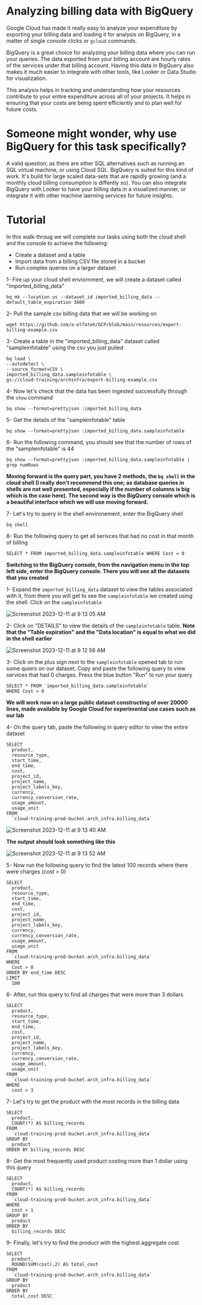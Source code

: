 # Analyzing billing data with BigQuery
Google Cloud has made it really easy to analyze your expenditure by exporting your billing data and loading it for analysis on BigQuery, in a matter of single console clicks or ```gcloud``` commands. 

BigQuery is a great choice for analyzing your billing data where you can run your queries. The data exported from your billing account are hourly rates of the services under that billing account. Having this data in BigQuery also makes it much easier to integrate with other tools, like Looker or Data Studio for visualization.

This analysis helps in tracking and understanding how your resources contribute to your entire expenditure across all of your projects. It helps in ensuring that your costs are being spent efficiently and to plan well for future costs.

# Someone might wonder, why use BigQuery for this task specifically?
A valid question; as there are other SQL alternatives such as running an SQL virtual machine, or using Cloud SQL. BigQuery is suited for this kind of work. It's build for large scaled data-sets that are rapidly growing (and a monthly cloud billing consumption is diffently so). You can also integrate BigQuery with Looker to have your billing data in a visualized manner, or integrate it with other machine laerning services for future insights.

# Tutorial
In this walk-throug we will complete our tasks using both the cloud shell and the console to achieve the following:
- Create a dataset and a table
- Import data from a billing CSV file stored in a bucket
- Run complex queries on a larger dataset


1- Fire up your cloud shell enviornment, we will create a dataset called "imported_billing_data"
```
bq mk --location us --dataset_id imported_billing_data --default_table_expiration 3600
```

2- Pull the sample csv billing data that we will be working on
```
wget https://github.com/a-elfateh/GCP/blob/main/resources/export-billing-example.csv
```

3- Create a table in the "imported_billing_data" dataset called "sampleinfotable" using the csv you just pulled
```
bq load \
--autodetect \
--source_format=CSV \
imported_billing_data.sampleinfotable \
gs://cloud-training/archinfra/export-billing-example.csv
```

4- Now let's check that the data has been ingested successfully through the ```show``` command
```
bq show --format=prettyjson :imported_billing_data
```

5- Get the details of the "sampleinfotable" table 
```
bq show --format=prettyjson :imported_billing_data.sampleinfotable 
```

6- Run the following command, you should see that the number of rows of the "sampleinfotable" is 44
```
bq show --format=prettyjson :imported_billing_data.sampleinfotable | grep numRows
```

**Moving forward is the query part, you have 2 methods, the ```bq shell``` in the cloud shell (I really don't recommend this one; as database queries in shells are not well presented, especially if the number of columns is big which is the case here). The second way is the BigQuery console which is a beautiful interface which we will use moving forward.**

7- Let's try to query in the shell environement, enter the BigQuery shell
```
bq shell
```

8- Run the following query to get all serivces that had no cost in that month of billing
```
SELECT * FROM imported_billing_data.sampleinfotable WHERE Cost = 0
```
**Switching to the BigQuery console, from the navigation menu in the top left side, enter the BigQuery console. There you will see all the datasets that you created**

1- Expand the ```imported_billing_data``` dataset to view the tables associated with it, from there you will get to see the ```sampleinfotable``` we created using the shell. Click on the ```sampleinfotable```

![Screenshot 2023-12-11 at 9 13 05 AM](https://github.com/a-elfateh/GCP/assets/61758821/8ca27e9d-7c3b-477f-b974-0ba3e2273d8f)


2- Click on "DETAILS" to view the details of the ```sampleinfotable``` table. **Note that the "Table expiration" and the "Data location" is equal to what we did in the shell earlier**

![Screenshot 2023-12-11 at 9 12 56 AM](https://github.com/a-elfateh/GCP/assets/61758821/c8ead1f4-f8ae-4c66-8b9f-c8674a2e7036)

3- Click on the plus sign next to the ```sampleinfotable``` opened tab to run some quiers on our dataset. Copy and paste the following query to view services that had 0 charges. Press the blue button "Run" to run your query
```
SELECT * FROM `imported_billing_data.sampleinfotable`
WHERE Cost > 0
```

**We will work now on a large public dataset constructing of over 20000 lines, made available by Google Cloud for experimental use cases such as our lab**

4- On the query tab, paste the following in query editor to view the entire dataset
```
SELECT
  product,
  resource_type,
  start_time,
  end_time,
  cost,
  project_id,
  project_name,
  project_labels_key,
  currency,
  currency_conversion_rate,
  usage_amount,
  usage_unit
FROM
  `cloud-training-prod-bucket.arch_infra.billing_data`
```

![Screenshot 2023-12-11 at 9 13 40 AM](https://github.com/a-elfateh/GCP/assets/61758821/50943f6c-a136-4a57-a3ed-b48fe0175cd7)

**The output should look something like this**

![Screenshot 2023-12-11 at 9 13 52 AM](https://github.com/a-elfateh/GCP/assets/61758821/cc2cec32-e41a-4baa-a3bc-e9ad341847cf)

5- Now run the following query to find the latest 100 records where there were charges (cost > 0)
```
SELECT
  product,
  resource_type,
  start_time,
  end_time,
  cost,
  project_id,
  project_name,
  project_labels_key,
  currency,
  currency_conversion_rate,
  usage_amount,
  usage_unit
FROM
  `cloud-training-prod-bucket.arch_infra.billing_data`
WHERE
  Cost > 0
ORDER BY end_time DESC
LIMIT
  100
```

6- After, run this query to find all charges that were more than 3 dollars
```
SELECT
  product,
  resource_type,
  start_time,
  end_time,
  cost,
  project_id,
  project_name,
  project_labels_key,
  currency,
  currency_conversion_rate,
  usage_amount,
  usage_unit
FROM
  `cloud-training-prod-bucket.arch_infra.billing_data`
WHERE
  cost > 3
```

7- Let's try to get the product with the most records in the billing data
```
SELECT
  product,
  COUNT(*) AS billing_records
FROM
  `cloud-training-prod-bucket.arch_infra.billing_data`
GROUP BY
  product
ORDER BY billing_records DESC
```

8- Get the most frequently used product costing more than 1 dollar using this query
```
SELECT
  product,
  COUNT(*) AS billing_records
FROM
  `cloud-training-prod-bucket.arch_infra.billing_data`
WHERE
  cost > 1
GROUP BY
  product
ORDER BY
  billing_records DESC
```
9- Finally, let's try to find the product with the highest aggregate cost
```
SELECT
  product,
  ROUND(SUM(cost),2) AS total_cost
FROM
  `cloud-training-prod-bucket.arch_infra.billing_data`
GROUP BY
  product
ORDER BY
  total_cost DESC
```
